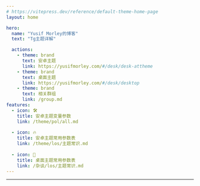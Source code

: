 ```yaml
---
# https://vitepress.dev/reference/default-theme-home-page
layout: home

hero:
  name: "Yusif Morley的博客"
  text: "Tg主题详解"

  actions:
    - theme: brand
      text: 安卓主题
      link: https://yusifmorley.com/#/desk/desk-attheme
    - theme: brand
      text: 桌面主题
      link: https://yusifmorley.com/#/desk/desktop
    - theme: brand
      text: 相关群组
      link: /group.md
features:
  - icon: 🛠️
    title: 安卓主题变量参数
    link: /theme/pol/all.md
    
  - icon: 🔥
    title: 安卓主题常用参数表
    link: /theme/los/主题常识.md
    
  - icon: 🌊
    title: 桌面主题常用参数表
    link: /杂谈/los/主题常识.md
---
```

---

